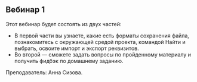 ## Вебинар 1

Этот вебинар будет состоять из двух частей:

- В первой части вы узнаете, какие есть форматы сохранения файла, познакомитесь с окружающей средой проекта, командой Найти и выбрать, освоите импорт и экспорт реквизитов.
- Во второй — сможете задать вопросы по пройденному материалу и получить фидбэк по домашнему заданию.

Преподаватель: Анна Сизова.